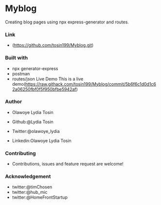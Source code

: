 # Myblog
Creating blog pages using npx express-generator and routes.
### Link
* (https://github.com/tosin199/Myblog.git)

### Built with
* npx generator-express
* postman
* routes/json
Live Demo
This is a live demo(https://raw.githack.com/tosin199/Myblog/commit/5b6f6c1d0d1c62a06250fbf0f5f950bfbe5942af)

### Author
* Olawoye Lydia Tosin

* Github:@Lydia Tosin
* Twitter:@olawoye_lydia
* Linkedin:Olawoye Lydia Tosin

### Contributing
* Contributions, issues and feature request are welcome!

### Acknowledgement
* twitter:@timChosen
* twitter:@hub_mic
* twitter:@HomeFrontStartup


